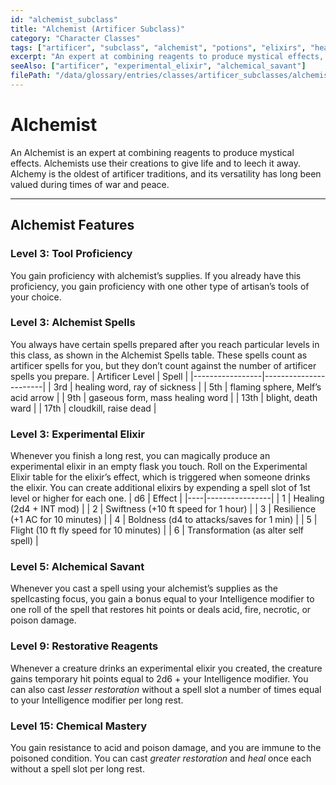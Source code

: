 ```yaml
---
id: "alchemist_subclass"
title: "Alchemist (Artificer Subclass)"
category: "Character Classes"
tags: ["artificer", "subclass", "alchemist", "potions", "elixirs", "healing", "chemistry"]
excerpt: "An expert at combining reagents to produce mystical effects, from healing elixirs to volatile concoctions."
seeAlso: ["artificer", "experimental_elixir", "alchemical_savant"]
filePath: "/data/glossary/entries/classes/artificer_subclasses/alchemist.md"
---
```

# Alchemist
An Alchemist is an expert at combining reagents to produce mystical effects. Alchemists use their creations to give life and to leech it away. Alchemy is the oldest of artificer traditions, and its versatility has long been valued during times of war and peace.

---
## Alchemist Features

### Level 3: Tool Proficiency
You gain proficiency with alchemist’s supplies. If you already have this proficiency, you gain proficiency with one other type of artisan’s tools of your choice.

### Level 3: Alchemist Spells
You always have certain spells prepared after you reach particular levels in this class, as shown in the Alchemist Spells table. These spells count as artificer spells for you, but they don’t count against the number of artificer spells you prepare.
| Artificer Level | Spell                 |
|-----------------|-----------------------|
| 3rd             | healing word, ray of sickness |
| 5th             | flaming sphere, Melf’s acid arrow |
| 9th             | gaseous form, mass healing word |
| 13th            | blight, death ward    |
| 17th            | cloudkill, raise dead |

### Level 3: Experimental Elixir
Whenever you finish a long rest, you can magically produce an experimental elixir in an empty flask you touch. Roll on the Experimental Elixir table for the elixir’s effect, which is triggered when someone drinks the elixir. You can create additional elixirs by expending a spell slot of 1st level or higher for each one.
| d6 | Effect         |
|----|----------------|
| 1  | Healing (2d4 + INT mod) |
| 2  | Swiftness (+10 ft speed for 1 hour) |
| 3  | Resilience (+1 AC for 10 minutes) |
| 4  | Boldness (d4 to attacks/saves for 1 min) |
| 5  | Flight (10 ft fly speed for 10 minutes) |
| 6  | Transformation (as alter self spell) |

### Level 5: Alchemical Savant
Whenever you cast a spell using your alchemist’s supplies as the spellcasting focus, you gain a bonus equal to your Intelligence modifier to one roll of the spell that restores hit points or deals acid, fire, necrotic, or poison damage.

### Level 9: Restorative Reagents
Whenever a creature drinks an experimental elixir you created, the creature gains temporary hit points equal to 2d6 + your Intelligence modifier. You can also cast *lesser restoration* without a spell slot a number of times equal to your Intelligence modifier per long rest.

### Level 15: Chemical Mastery
You gain resistance to acid and poison damage, and you are immune to the poisoned condition. You can cast *greater restoration* and *heal* once each without a spell slot per long rest.
